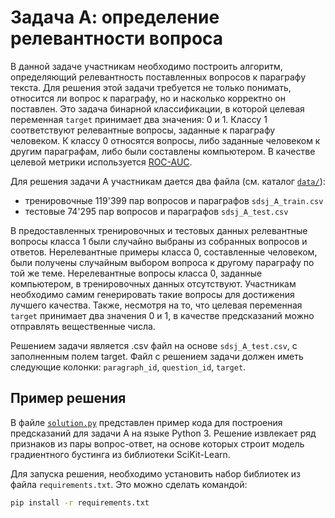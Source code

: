 # Задача А: определение релевантности вопроса

В данной задаче участникам необходимо построить алгоритм, определяющий релевантность поставленных вопросов к параграфу текста. Для решения этой задачи требуется не только понимать, относится ли вопрос к параграфу, но и насколько корректно он поставлен.
Это задача бинарной классификации, в которой целевая переменная `target` принимает два значения: 0 и 1. Классу 1 соответствуют релевантные вопросы, заданные к параграфу человеком. К классу 0 относятся вопросы, либо заданные человеком к другим параграфам, либо были составлены компьютером. В качестве целевой метрики используется [ROC-AUC](https://en.wikipedia.org/wiki/Receiver_operating_characteristic#Area_under_the_curve).

Для решения задачи А участникам дается два файла (см. каталог [`data/`](data/)):
- тренировочные 119'399 пар вопросов и параграфов `sdsj_A_train.csv`
- тестовые 74'295 пар вопросов и параграфов `sdsj_A_test.csv`

В предоставленных тренировочных и тестовых данных релевантные вопросы класса 1 были случайно выбраны из собранных вопросов и ответов. Нерелевантные примеры класса 0, составленные человеком, были получены случайным выбором вопроса к другому параграфу по той же теме. Нерелевантные вопросы класса 0, заданные компьютером, в тренировочных данных отсутствуют. Участникам необходимо самим генерировать такие вопросы для достижения лучшего качества. Также, несмотря на то, что целевая переменная `target` принимает два значения 0 и 1, в качестве предсказаний можно отправлять вещественные числа.

Решением задачи является .csv файл на основе `sdsj_A_test.csv`, с заполненным полем target. Файл с решением задачи должен иметь следующие колонки: `paragraph_id`, `question_id`, `target`.

## Пример решения 

В файле [`solution.py`](solution.py) представлен пример кода для построения предсказаний для задачи A на языке Python 3. Решение извлекает ряд признаков из пары вопрос-ответ, на основе которых строит модель градиентного бустинга из библиотеки SciKit-Learn.

Для запуска решения, необходимо установить набор библиотек из файла `requirements.txt`. Это можно сделать командой:
```bash
pip install -r requirements.txt
```
